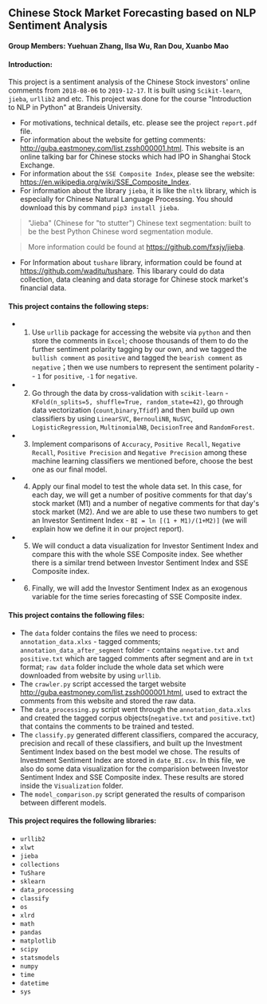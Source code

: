 ## Chinese Stock Market Forecasting based on NLP Sentiment Analysis

#### Group Members: Yuehuan Zhang, Ilsa Wu, Ran Dou, Xuanbo Mao


#### Introduction:

This project is a sentiment analysis of the Chinese Stock investors' online comments from `2018-08-06` to `2019-12-17`. It is built using `Scikit-learn`, `jieba`, `urllib2` and etc. This project was done for the course "Introduction to NLP in Python" at Brandeis University.


- For motivations, technical details, etc. please see the project `report.pdf` file. 
- For information about the website for getting comments: http://guba.eastmoney.com/list,zssh000001.html. This website is an online talking bar for Chinese stocks which had IPO in Shanghai Stock Exchange. 
- For information about the `SSE Composite Index`, please see the website: https://en.wikipedia.org/wiki/SSE_Composite_Index.
- For information about the library `jieba`, it is like the `nltk` library, which is especially for Chinese Natural Language Processing. You should download this by command `pip3 install jieba`. 
>  "Jieba" (Chinese for "to stutter") Chinese text segmentation: built to be the best Python Chinese word segmentation module.

>  More information could be found at https://github.com/fxsjy/jieba.
- For Information about `tushare` library, information could be found at https://github.com/waditu/tushare. This libarary could do data collection, data cleaning and data storage for Chinese stock market's financial data. 



#### This project contains the following steps:

* 1. Use `urllib` package for accessing the website via `python` and then store the comments in `Excel`; choose thousands of them to do the further sentiment polarity tagging by our own, and we tagged the `bullish comment` as `positive` and tagged the `bearish comment` as `negative`；then we use numbers to represent the sentiment polarity -- `1` for `positive`, `-1` for `negative`.  

* 2. Go through the data by cross-validation with `scikit-learn` - `KFold(n_splits=5, shuffle=True, random_state=42)`, go through data vectorization (`count`,`binary`,`Tfidf`) and then build up own classifiers by using `LinearSVC`, `BernouliNB`, `NuSVC`, `LogisticRegression`, `MultinomialNB`, `DecisionTree` and `RandomForest`. 

* 3. Implement comparisons of `Accuracy`, `Positive Recall`, `Negative Recall`, `Positive Precision` and `Negative Precision` among these machine learning classifiers we mentioned before, choose the best one as our final model. 

* 4. Apply our final model to test the whole data set. In this case, for each day, we will get a number of positive comments for that day's stock market (M1) and a number of negative comments for that day's stock market (M2). And we are able to use these two numbers to get an Investor Sentiment Index - `BI = ln [(1 + M1)/(1+M2)]` (we will explain how we define it in our project report).

* 5. We will conduct a data visualization for Investor Sentiment Index and compare this with the whole SSE Composite index. See whether there is a similar trend between Investor Sentiment Index and SSE Composite index. 

* 6. Finally, we will add the Investor Sentiment Index as an exogenous variable for the time series forecasting of SSE Composite index. 




#### This project contains the following files: 

* The `data` folder contains the files we need to process: `annotation_data.xlxs` - tagged comments; `annotation_data_after_segment` folder - contains `negative.txt` and `positive.txt` which are tagged comments after segment and are in `txt` format; `raw data` folder include the whole data set which were downloaded from website by using `urllib`.
* The `crawler.py` script accessed the target website http://guba.eastmoney.com/list,zssh000001.html, used to extract the comments from this website and stored the raw data.
* The `data_processing.py` script went through the `annotation_data.xlxs` and created the tagged corpus objects(`negative.txt` and `positive.txt`) that contains the comments to be trained and tested. 
* The `classify.py` generated different classifiers, compared the accuracy, precision and recall of these classifiers, and built up the Investment Sentiment Index based on the best model we chose. The results of Investment Sentiment Index are stored in `date_BI.csv`. In this file, we also do some data visualization for the comparision between Investor Sentiment Index and SSE Composite index. These results are stored inside the `Visualization` folder. 
* The `model_comparison.py` script generated the results of comparison between different models.







#### This project requires the following libraries:
* `urllib2`
* `xlwt`
* `jieba`
* `collections`
* `TuShare`
* `sklearn`
* `data_processing`
* `classify`
* `os`
* `xlrd`
* `math`
* `pandas`
* `matplotlib`
* `scipy`
* `statsmodels`
* `numpy`
* `time`
* `datetime`
* `sys`

